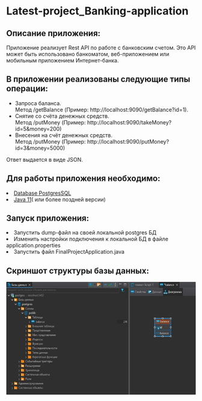 <h1>Latest-project_Banking-application
</h1>
 <h2>Описание приложения:</h2>
 <p>Приложение реализует Rest API по работе с банковским счетом. Это API может быть использовано банкоматом, веб-приложением или мобильным приложением Интернет-банка. </p>
  <h2>В приложении реализованы следующие типы операции:</h2>
  <ul>
     <li>Запроса баланса.</li>Метод /getBalance (Пример: http://localhost:9090/getBalance?id=1).
     <li>Снятие со счёта денежных средств.</li>Метод /putMoney (Пример: http://localhost:9090/takeMoney?id=5&money=200)
     <li>Внесения на счёт денежных средств.</li>Метод /putMoney (Пример: http://localhost:9090/putMoney?id=3&money=5000)

  </ul>
   Ответ выдается в виде JSON.
  <h2>Для работы приложения необходимо:</h2>
      <li><a href="https://www.postgresql.org/download/">Database PostgresSQL</a></li>
      <li><a href="https://www.oracle.com/java/technologies/downloads/">Java 11</a>( или более поздней версии) </li> 
   <h2>Запуск приложения:</h2>
       <li>Запустить dump-файл на своей локальной postgres БД</li>
<li>Изменить настройки подключения к локальной БД в файле application.properties</li>
<li>Запустить файл FinalProjectApplication.java</li>
   <h2>Cкриншот структуры базы данных:</h2>
<a><img src="DB.jpg" width="600" height="300"></a>